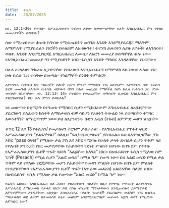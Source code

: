 ```yaml
---
title:  ፋሲካ
date:   28/07/2025
---
```


`ዘፀ. 12:1–20ን ያንብቡ። እሥራኤላውያን ግብጽን ለቀው ከመውጣታቸው በፊት እግዚአብሔር ምን የተለዩ መመሪያዎችን ሰጣቸው?`

ሰው የሚጠብቀው ሕዝቡ ከግብጽ የሚወጡበትን መንገድ እንዴት እንደሚያደራጁ፣ ማለትም ለማምለጥ የሚያስፈልጉ ነገሮችን በተለይም ለአዛውንት፣ ትናንሽ ሕጻናትን ለያዙ እናቶች፣ ለእንስሳት፣ ወዘተ. እንዴት እንደሚያዘጋጁ እግዚአብሔር ለሙሴና ለአሮን መመሪያ ይሰጣቸዋል ብሎ ነው። የእግዚአብሔር መመሪያ ግን የሚያስደንቅ ነበር፡-ፋሲካን እንዴት ማክበር እንዳለባቸው ነገራቸው።

በሌላ አገላለጽ፣ ትኩረቱ ሊያድናቸው የነበረውን እግዚአብሔርን በማምለክ ላይ ነው።: ሌላው ነገር ሁሉ በራሱ ጊዜ ተከትሎ ይመጣል። የጎልማሶች ሰንበት ትምህርት

`እያንዳንዱ ቤተሰብ በግ ማዘጋጀት ያለበት ሲሆን ምንም የሚባክን ነገር አይኖርም። እያንዳንዱ ሰው የራሱን ድርሻ መመገብ አለበት። ቤተሰቡ ብቻውን በጉን በልቶ መጨረስ የማይችል ከሆነ ከሌላ ቤተሰብ ጋር ሆነው መብላት ነበረባቸው። ዘፀ. 12:13፣ 14ን ያንብቡ። የመጨረሻው መቅሰፍት ሲወርድ እግዚአብሔር ምን ያደርግላቸዋል? ይህ ሁሉ ምንን ይወክላል?`

ነጻ መውጣቱ በቋሚነት በየዓመቱ የሚከበር ሲሆን የሚከበረውም እግዚአብሔር ለአባቶቻቸው ያደረገውን ያለፈውን ክስተት ለማስታወስ ብቻ ሳይሆን የአሁኑን ትውልድ ነጻ ያወጣበትን ተግባር እውነተኛነት ለማረጋገጥም ነው። ይህ ለእያንዳንዱ ቡድን አዲስ (ትኩስ) ልምምድ መሆን ነበረበት።

ቁጥር 12 እና 13 የፋሲካን/ የመታለፍን ትርጉም ያብራራል፡ - የእግዚአብሔር የጥፋት ፍርድ እሥራኤላውያንን “ያልፋቸዋል፤” ስለዚህ “ፋሲካን/መታለፍን” ያከብራሉ። ይህ በእንግሊዝኛው ፓስ ኦቨር “pass over” የሚለው ቃል ፓስ እና ኦቨር የሚባሉ የሁለት ቃላት ድብልቅ ሲሆን ጥቅም ላይ የዋሉበት ምክንያት የበር መቃኖቻቸው የሕይወትና የድነት ምልክት በሆነው በበጉ ደም የተቀቡ የእሥራኤላውያንን ቤቶች ጥፋት ሳይነካ “አልፏቸው ስለሄደ” ነበር። በዕብራይስጥ ፋሲካ የሚለው ስም ፔሳች (Pesach) የሚል ሲሆን “አልፎ መሄድ” ከሚል ግሥ የመጣ ነው። ይህ አልፎ መሄድ የሚል ቃል ጥቅም ላይ የዋለው የደጆቻቸው መቃን የሕይወትና የመዳን ምልክት በሆነው በበጉ ደም ምልክት የተደረገባቸውን የእሥራኤላውያንን ቤቶች ጥፋት (አጥፊው መልአክ) አልፎአቸው ስለሄደ ነበር። በዕብራይስጥ ፋሲካ የሚለው ቃል የመጣው “አልፎ መሄድ” ከሚል ግሥ ነው።

`የፋሲካ አከባበር እግዚአብሔር ስለ ሕዝቡ ያደረጋቸውን ኃይለኛና በጸጋ የተሞሉ ተግባራት ለእያንዳንዱ እሥራኤላዊ ለማስታወስ የታቀደ ነበር። ይህ በዓል ብሄራዊ ማንነታቸውን እንዲጠብቁና ኃይማኖታዊ እምነቶቻቸውን እንዲያትሙ ረድቷል። እግዚአብሔር ባለፉት ጊዜያቶች ያደረገልዎን መልካም ነገር ሁልጊዜ ማስታወስና ወደ ፊትም በተመሳሳይ ሁኔታ መልካም እንደሚያደርግልዎ መታመን እጅግ ወሳኝ የሚሆነው ለምንድር ነው?`